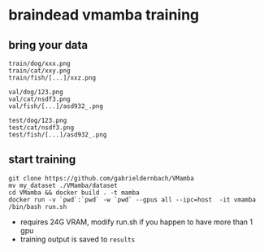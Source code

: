 # braindead vmamba training

## bring your data
```
train/dog/xxx.png
train/cat/xxy.png
train/fish/[...]/xxz.png

val/dog/123.png
val/cat/nsdf3.png
val/fish/[...]/asd932_.png

test/dog/123.png
test/cat/nsdf3.png
test/fish/[...]/asd932_.png
```

## start training
```
git clone https://github.com/gabrieldernbach/VMamba
mv my_dataset ./VMamba/dataset
cd VMamba && docker build . -t mamba
docker run -v `pwd`:`pwd` -w `pwd` --gpus all --ipc=host  -it vmamba /bin/bash run.sh
```


* requires 24G VRAM, modify run.sh if you happen to have more than 1 gpu
* training output is saved to `results`
